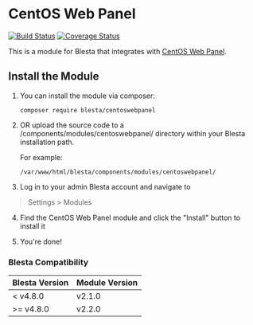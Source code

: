 # CentOS Web Panel

[![Build Status](https://travis-ci.org/blesta/module-centoswebpanel.svg?branch=master)](https://travis-ci.org/blesta/module-centoswebpanel) [![Coverage Status](https://coveralls.io/repos/github/blesta/module-centoswebpanel/badge.svg?branch=master)](https://coveralls.io/github/blesta/module-centoswebpanel?branch=master)

This is a module for Blesta that integrates with [CentOS Web Panel](https://centos-webpanel.com/).

## Install the Module

1. You can install the module via composer:

    ```
    composer require blesta/centoswebpanel
    ```

2. OR upload the source code to a /components/modules/centoswebpanel/ directory within
your Blesta installation path.

    For example:

    ```
    /var/www/html/blesta/components/modules/centoswebpanel/
    ```

3. Log in to your admin Blesta account and navigate to
> Settings > Modules

4. Find the CentOS Web Panel module and click the "Install" button to install it

5. You're done!

### Blesta Compatibility

|Blesta Version|Module Version|
|--------------|--------------|
|< v4.8.0|v2.1.0|
|>= v4.8.0|v2.2.0|
